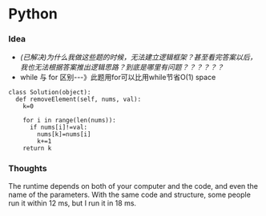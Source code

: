 # Python
### Idea
- *(已解决)为什么我做这些题的时候，无法建立逻辑框架？甚至看完答案以后，我也无法根据答案推出逻辑思路？到底是哪里有问题？？？？？？*
- while 与 for 区别---》此题用for可以比用while节省O(1) space
```
class Solution(object):
  def removeElement(self, nums, val):
    k=0

    for i in range(len(nums)):
      if nums[i]!=val:
        nums[k]=nums[i]
        k+=1
    return k
```
### Thoughts
The runtime depends on both of your computer and the code, and even the name of the parameters. With the same code and structure, some people run it within 12 ms, but I run it in 18 ms.
